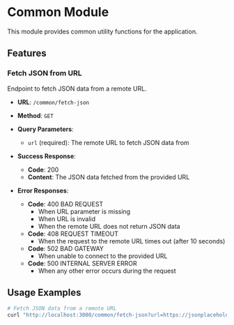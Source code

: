 # Common Module

This module provides common utility functions for the application.

## Features

### Fetch JSON from URL
Endpoint to fetch JSON data from a remote URL.

- **URL**: `/common/fetch-json`
- **Method**: `GET`
- **Query Parameters**:
  - `url` (required): The remote URL to fetch JSON data from

- **Success Response**:
  - **Code**: 200
  - **Content**: The JSON data fetched from the provided URL

- **Error Responses**:
  - **Code**: 400 BAD REQUEST
    - When URL parameter is missing
    - When URL is invalid
    - When the remote URL does not return JSON data
  - **Code**: 408 REQUEST TIMEOUT
    - When the request to the remote URL times out (after 10 seconds)
  - **Code**: 502 BAD GATEWAY
    - When unable to connect to the provided URL
  - **Code**: 500 INTERNAL SERVER ERROR
    - When any other error occurs during the request

## Usage Examples

```bash
# Fetch JSON data from a remote URL
curl "http://localhost:3000/common/fetch-json?url=https://jsonplaceholder.typicode.com/posts/1"
```